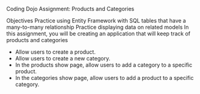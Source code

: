 Coding Dojo Assignment: Products and Categories

Objectives
Practice using Entity Framework with SQL tables that have a many-to-many relationship
Practice displaying data on related models
In this assignment, you will be creating an application that will keep track of products and categories

- Allow users to create a product.
- Allow users to create a new category.
- In the products show page, allow users to add a category to a specific product.
- In the categories show page, allow users to add a product to a specific category.